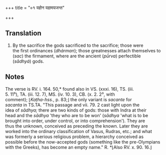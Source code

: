 +++
title = "०१ यज्ञेन यज्ञमयजन्त"

+++
## Translation
1. By the sacrifice the gods sacrificed to the sacrifice; those were  
the first ordinances (*dhárman*); those greatnesses attach themselves to  
(*sac*) the firmament, where are the ancient (*pū́rva*) perfectible  
(*sādhyá*) gods.

## Notes
The verse is RV. i. 164. 50,\* found also in VS. (xxxi. 16), TS. (iii.  
5. 11⁵), TA. (iii. 12. 7), MS. (iv. 10. 3), CB. (x. 2. 2³, with  
comment); ⌊*Kaṭha-hss.*, p. 83;⌋ the only variant is *sacante* for  
*sacanta* in TS.TA. "This passage and vii. 79. 2 cast light upon the  
idea of *sādhya;* there are two kinds of gods: those with Indra at their  
head and the *sādhya* 'they who are to be won' (*sādhya* 'what is to be  
brought into order, under control, or into comprehension'). They are  
thus the unknown, conceived as preceding the known. Later they are  
worked into the ordinary classification of Vasus, Rudras, etc.; and what  
was formerly a serious religious problem, a hierarchy conceived as  
possible before the now-accepted gods (something like the pre-Olympians  
with the Greeks), has become an empty name." R. \*⌊Also RV. x. 90. 16.⌋
